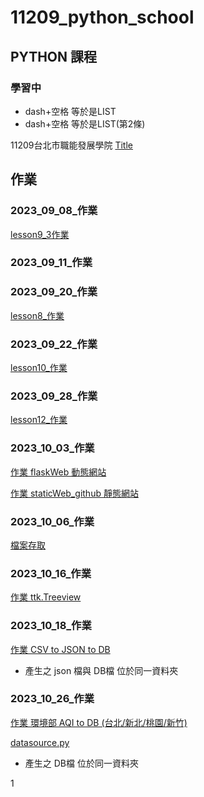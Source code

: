 # 11209_python_school
## PYTHON 課程
### 學習中
- dash+空格 等於是LIST
- dash+空格 等於是LIST(第2條)

11209台北市職能發展學院
[Title](../../GitHub/11209_python_school/README.md)


## 作業

### 2023_09_08_作業
[lesson9_3作業](./lesson9_3作業.ipynb)
### 2023_09_11_作業

### 2023_09_20_作業
[lesson8_作業](./lesson8_作業.ipynb)

### 2023_09_22_作業
[lesson10_作業](./lesson10_作業.ipynb)

### 2023_09_28_作業
[lesson12_作業](./lesson12-作業.py)

### 2023_10_03_作業
[作業 flaskWeb 動態網站](https://flaskweb-630e.onrender.com/)

[作業 staticWeb_github 靜態網站](https://staticweb-github.onrender.com/)

### 2023_10_06_作業
[檔案存取](lesson_檔案存取/20231005作業.ipynb)

### 2023_10_16_作業
[作業 ttk.Treeview ](lesson18/20231016.py)

### 2023_10_18_作業
[ 作業 CSV to JSON to DB ](lesson19/homework/20231018.py)

+ 產生之 json 檔與 DB檔 位於同一資料夾


### 2023_10_26_作業
[ 作業 環境部 AQI to DB (台北/新北/桃園/新竹)](20231026_爬環境部toDB\index.py)

[datasource.py](20231026_爬環境部toDB\0.py)

+ 產生之  DB檔 位於同一資料夾

1